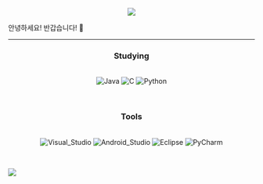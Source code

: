 <p align=center>
<img src="https://capsule-render.vercel.app/api?type=Rounded&color=timeGradient&height=200&section=header&text=Hello!&fontSize=90&animation=fadeIn" />
</p>
안녕하세요! 반갑습니다! 👋

<hr>
<h3 align="center">Studying</h2>
<p align="center">
<br>
<img alt="Java" src="https://img.shields.io/badge/-Java-orange?logo=Oracle"/>
<img alt="C" src="https://img.shields.io/badge/-C-%2300599C?logo=c"/>
<img alt="Python" src="https://img.shields.io/badge/-Python-black?logo=Python"/>
</p>

<br>

<h3 align="center">Tools</h2>
<p align="center">
<br>
<img alt="Visual_Studio" src="https://img.shields.io/badge/-VisualStudio-blueviolet?logo=VisualStudio"/>
<img alt="Android_Studio" src="https://img.shields.io/badge/-AndroidStudio-blue?logo=android"/>
<img alt="Eclipse" src="https://img.shields.io/badge/-Eclipse%20IDE-%232C2255?logo=EclipseIDE"/>
<img alt="PyCharm" src="https://img.shields.io/badge/-PyCharm-%2300B14F?logo=PyCharm"/>
</p>

<br>
<p>
 <a href="https://hits.seeyoufarm.com"><img src="https://hits.seeyoufarm.com/api/count/incr/badge.svg?url=https%3A%2F%2Fgithub.com%2Fparksukhun&count_bg=%2379C83D&title_bg=%2379C83D&icon=azurepipelines.svg&icon_color=%230D789E&title=hits&edge_flat=false"/></a>
</p>
